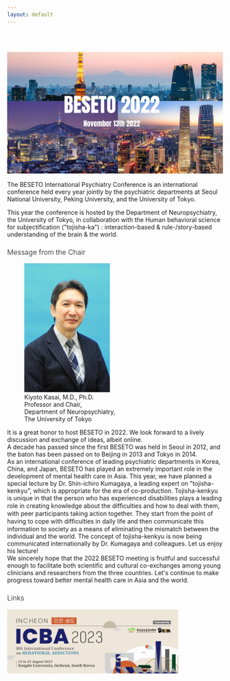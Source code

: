 ```yaml
---
layout: default
---
```


<div class="jumbotron" style="padding-top: 3rem">
<div class="container">

<img src="assets/images/logo.jpg" class="w-100 pb-4">

The BESETO International Psychiatry Conference is an international conference held every year jointly by the psychiatric departments at Seoul National University, Peking University, and the University of Tokyo.

This year the conference is hosted by the Department of Neuropsychiatry, the University of Tokyo, in collaboration with the Human behavioral science for subjectification ("tojisha-ka") : interaction-based & rule-/story-based understanding of the brain & the world.

<h3 class="pb-2 pt-2" style="font-weight: 300;">Message from the Chair</h3>

<figure class="figure float-right ml-4">
  <img src="documents/prof_kasai.jpg" width="200px" class="figure-img img-fluid rounded" alt="Prof. Kiyoto Kasai">
  <figcaption class="figure-caption">Kiyoto Kasai, M.D., Ph.D.<br>Professor and Chair,<br>Department of Neuropsychiatry,<br>The University of Tokyo</figcaption>
</figure>

It is a great honor to host BESETO in 2022. We look forward to a lively discussion and exchange of ideas, albeit online.<br>
A decade has passed since the first BESETO was held in Seoul in 2012, and the baton has been passed on to Beijing in 2013 and Tokyo in 2014.<br>
As an international conference of leading psychiatric departments in Korea, China, and Japan, BESETO has played an extremely important role in the development of mental health care in Asia. This year, we have planned a special lecture by Dr. Shin-ichiro Kumagaya, a leading expert on "tojisha-kenkyu", which is appropriate for the era of co-production. Tojisha-kenkyu is unique in that the person who has experienced disabilities plays a leading role in creating knowledge about the difﬁculties and how to deal with them, with peer participants taking action together. They start from the point of having to cope with difﬁculties in daily life and then communicate this information to society as a means of eliminating the mismatch between the individual and the world. The concept of tojisha-kenkyu is now being communicated internationally by Dr. Kumagaya and colleagues. Let us enjoy his lecture!<br>
We sincerely hope that the 2022 BESETO meeting is fruitful and successful enough to facilitate both scientific and cultural co-exchanges among young clinicians and researchers from the three countries. Let's continue to make progress toward better mental health care in Asia and the world.

<h3 class="pb-2 pt-2" style="font-weight: 300;">Links</h3>

<a href="http://www.icba2023korea.com"><img width="400px" src="documents/icba_banner.jpeg"></a>

</div>
</div>
